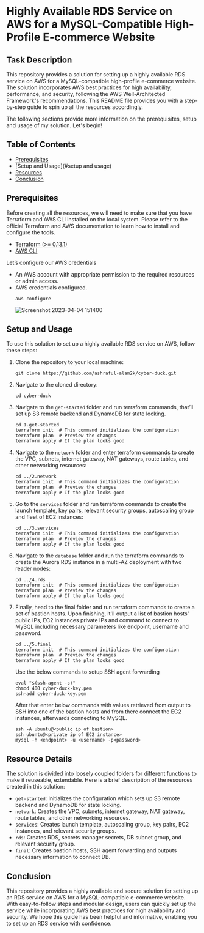 
# Highly Available RDS Service on AWS for a MySQL-Compatible High-Profile E-commerce Website
## Task Description

This repository provides a solution for setting up a highly available RDS service on AWS for a MySQL-compatible high-profile e-commerce website. The solution incorporates AWS best practices for high availability, performance, and security, following the AWS Well-Architected Framework's recommendations. This README file provides you with a step-by-step guide to spin up all the resources accordingly.

The following sections provide more information on the prerequisites, setup and usage of my solution. Let's begin!

## Table of Contents
- [Prerequisites](#prerequisites)
- [Setup and Usage](#setup and usage)
- [Resources](#resources)
- [Conclusion](#conclusion)

## Prerequisites
Before creating all the resources, we will need to make sure that you have Terraform and AWS CLI installed on the local system. Please refer to the official Terraform and AWS documentation to learn how to install and configure the tools.
- [Terraform (>= 0.13.1)](https://developer.hashicorp.com/terraform/downloads)  
- [AWS CLI](https://aws.amazon.com/cli/) 

Let’s configure our AWS credentials
- An AWS account with appropriate permission to the required resources or admin access. 
- AWS credentials configured.
    ```
    aws configure
    ```
    ![Screenshot 2023-04-04 151400](https://user-images.githubusercontent.com/96380861/229836651-ae6192fa-68dc-40c3-bfe2-fe54c77982a1.png)



## Setup and Usage
To use this solution to set up a highly available RDS service on AWS, follow these steps:

1. Clone the repository to your local machine:
    ```
    git clone https://github.com/ashraful-alam2k/cyber-duck.git
    ```
2. Navigate to the cloned directory:
    ```
    cd cyber-duck
    ```
4. Navigate to the `get-started` folder and run terraform commands, that’ll set up S3 remote backend and DynamoDB for state locking.
    ```
    cd 1.get-started
    terraform init  # This command initializes the configuration
    terraform plan  # Preview the changes 
    terraform apply # If the plan looks good
    ```

5. Navigate to the `network` folder and enter terraform commands to create the VPC, subnets, internet gateway, NAT gateways, route tables, and other networking resources:
    ```
    cd ../2.network
    terraform init  # This command initializes the configuration
    terraform plan  # Preview the changes 
    terraform apply # If the plan looks good
    ```

6. Go to the `services` folder and run terraform commands to create the launch template, key pairs, relevant security groups, autoscaling group and fleet of EC2 instances:
    ```
    cd ../3.services
    terraform init  # This command initializes the configuration
    terraform plan  # Preview the changes 
    terraform apply # If the plan looks good
    ```

7. Navigate to the `database` folder and run the terraform commands to create the Aurora RDS instance in a multi-AZ deployment with two reader nodes:
    ```
    cd ../4.rds
    terraform init  # This command initializes the configuration
    terraform plan  # Preview the changes 
    terraform apply # If the plan looks good
    ```
8. Finally, head to the final folder and run terraform commands to create a set of bastion hosts. Upon finishing, it'll output a list of bastion hosts' public IPs, EC2 instances private IPs and command to connect to MySQL including necessary parameters like endpoint, username and password. 
    ```
    cd ../5.final
    terraform init  # This command initializes the configuration
    terraform plan  # Preview the changes 
    terraform apply # If the plan looks good
    ```
    Use the below commands to setup SSH agent forwarding 
    ```
    eval "$(ssh-agent -s)"
    chmod 400 cyber-duck-key.pem 
    ssh-add cyber-duck-key.pem 
    ```
    After that enter below commands with values retrieved from output to SSH into one of the bastion hosts and from there connect the EC2 instances, afterwards             connecting to MySQL.
    ```
    ssh -A ubuntu@<public ip of bastion>
    ssh ubuntu@<private ip of EC2 instance>
    mysql -h <endpoint> -u <username> -p<password>
    ```

## Resource Details
The solution is divided into loosely coupled folders for different functions to make it reuseable, extendable. Here is a brief description of the resources created in this solution:

- `get-started`: Initializes the configuration which sets up S3 remote backend and DynamoDB for state locking.
- `network`: Creates the VPC, subnets, internet gateway, NAT gateway, route tables, and other networking resources.
- `services`: Creates launch template, autoscaling group, key pairs, EC2 instances, and relevant security groups.
- `rds`: Creates RDS, secrets manager secrets, DB subnet group, and relevant security group.
- `final`: Creates bastion hosts, SSH agent forwarding and outputs necessary information to connect DB.


## Conclusion
This repository provides a highly available and secure solution for setting up an RDS service on AWS for a MySQL-compatible e-commerce website. With easy-to-follow steps and modular design, users can quickly set up the service while incorporating AWS best practices for high availability and security. We hope this guide has been helpful and informative, enabling you to set up an RDS service with confidence.
